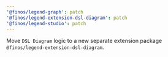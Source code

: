 ```yaml
---
'@finos/legend-graph': patch
'@finos/legend-extension-dsl-diagram': patch
'@finos/legend-studio': patch
---
```


Move `DSL Diagram` logic to a new separate extension package `@finos/legend-extension-dsl-diagram`.
